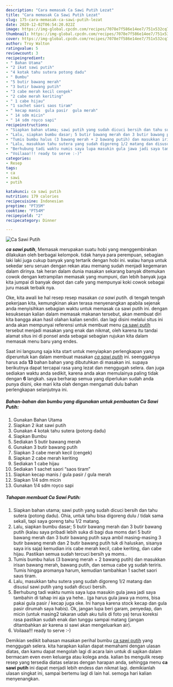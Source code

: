 ```yaml
---
description: "Cara memasak Ca Sawi Putih Lezat"
title: "Cara memasak Ca Sawi Putih Lezat"
slug: 175-cara-memasak-ca-sawi-putih-lezat
date: 2020-12-02T06:54:20.022Z
image: https://img-global.cpcdn.com/recipes/7078e7f586e14ee7/751x532cq70/ca-sawi-putih-foto-resep-utama.jpg
thumbnail: https://img-global.cpcdn.com/recipes/7078e7f586e14ee7/751x532cq70/ca-sawi-putih-foto-resep-utama.jpg
cover: https://img-global.cpcdn.com/recipes/7078e7f586e14ee7/751x532cq70/ca-sawi-putih-foto-resep-utama.jpg
author: Troy Walton
ratingvalue: 5
reviewcount: 3
recipeingredient:
- " Bahan Utama"
- "2 ikat sawi putih"
- "4 kotak tahu sutera potong dadu"
- " Bumbu"
- "5 butir bawang merah"
- "3 butir bawang putih"
- "3 cabe merah kecil cengek"
- "2 cabe merah keriting"
- " 1 cabe hijau"
- "1 sachet saori saos tiram"
- " kecap manis  gula pasir  gula merah"
- " 14 sdm micin"
- " 14 sdm royco sapi"
recipeinstructions:
- "Siapkan bahan utama; sawi putih yang sudah dicuci bersih dan tahu sutera (potong dadu). Ohia, untuk tahu bisa digoreng dulu / tidak sama sekali, tapi saya goreng tahu 1/2 matang."
- "Lalu, siapkan bumbu dasar; 5 butir bawang merah dan 3 butir bawang putih (kalau saya pribadi lebih suka di bagi dua moms dari 5 butir bawang merah dan 3 butir bawang putih saya ambil masing-masing 3 butir bawang merah dan 2 butir bawang putih tuk di haluskan, sisanya saya iris saja) kemudian iris cabe merah kecil, cabe keriting, dan cabe hijau. Pastikan semua sudah tercuci bersih ya moms.."
- "Tumis bumbu halus (3 bawang merah + 2 bawang putih) dan masukkan irisan bawang merah, bawang putih, dan semua cabe yg sudah teriris. Tumis hingga aromanya harum, kemudian tambahkan 1 sachet saori saus tiram."
- "Lalu, masukkan tahu sutera yang sudah digoreng 1/2 matang dan disusul sawi putih yang sudah dicuci bersih."
- "Berhubung tadi waktu numis saya lupa masukin gula jawa jadi saya tambahin di tahap ini aja ya hehe.. (ga harus gula jawa ya moms, bisa pakai gula pasir / kecap juga oke. Ini hanya karena stock kecap dan gula pasir dirumah saya habis). Ok, jangan lupa beri garam, penyedap, dan micin (untuk masing2 takaran udah aku tulis di foto ya) terus koreksi rasa pastikan sudah enak dan tunggu sampai matang (jangan ditambahkan air karena si sawi akan mengeluarkan air)."
- "Voilaaa!!! ready to serve :-)"
categories:
- Resep
tags:
- ca
- sawi
- putih

katakunci: ca sawi putih 
nutrition: 179 calories
recipecuisine: Indonesian
preptime: "PT35M"
cooktime: "PT54M"
recipeyield: "2"
recipecategory: Dinner

---
```



![Ca Sawi Putih](https://img-global.cpcdn.com/recipes/7078e7f586e14ee7/751x532cq70/ca-sawi-putih-foto-resep-utama.jpg)

<b><i>ca sawi putih</i></b>, Memasak merupakan suatu hobi yang menggembirakan dilakukan oleh berbagai kelompok. tidak hanya para perempuan, sebagian laki laki juga cukup banyak yang tertarik dengan hobi ini. walau hanya untuk sekedar seru seruan dengan rekan atau memang sudah menjadi kegemaran dalam dirinya. tak heran dalam dunia masakan sekarang banyak ditemukan cowok dengan ketrampilan memasak yang mumpuni, dan lebih banyak juga kita jumpai di banyak depot dan cafe yang mempunyai koki cowok sebagai juru masak terbaik nya.



Oke, kita awali ke hal resep resep masakan <i>ca sawi putih</i>. di tengah tengah pekerjaan kita, kemungkinan akan terasa menyenangkan apabila sejenak anda menyisihkan sebagian waktu untuk memasak ca sawi putih ini. dengan kesuksesan kalian dalam memasak makanan tersebut, akan membuat diri kita bangga akan hasil olahan kalian sendiri. dan lagi disini melalui situs ini anda akan mempunyai referensi untuk membuat menu <u>ca sawi putih</u> tersebut menjadi masakan yang enak dan nikmat, oleh karena itu tandai alamat situs ini di ponsel anda sebagai sebagian rujukan kita dalam memasak menu baru yang endes.


Saat ini langsung saja kita start untuk menyiapkan perlengkapan yang diperuntuk kan dalam membuat masakan <u><i>ca sawi putih</i></u> ini. seenggaknya harus ada <b>13</b> bahan bahan yang dibutuhkan di masakan ini. supaya berikutnya dapat tercapai rasa yang lezat dan menggugah selera. dan juga sediakan waktu anda sedikit, karena anda akan memulainya paling tidak dengan <b>6</b> langkah. saya berharap semua yang diperlukan sudah anda punya disini, oke mari kita olah dengan mengamati dulu bahan perlengkapan selanjutnya ini.

<!--inarticleads1-->

##### Bahan-bahan dan bumbu yang digunakan untuk pembuatan Ca Sawi Putih:

1. Gunakan  Bahan Utama
1. Siapkan 2 ikat sawi putih
1. Gunakan 4 kotak tahu sutera (potong dadu)
1. Siapkan  Bumbu
1. Sediakan 5 butir bawang merah
1. Gunakan 3 butir bawang putih
1. Siapkan 3 cabe merah kecil (cengek)
1. Siapkan 2 cabe merah keriting
1. Sediakan  1 cabe hijau
1. Sediakan 1 sachet saori “saos tiram”
1. Siapkan  kecap manis / gula pasir / gula merah
1. Siapkan  1/4 sdm micin
1. Gunakan  1/4 sdm royco sapi




<!--inarticleads2-->

##### Tahapan membuat Ca Sawi Putih:

1. Siapkan bahan utama; sawi putih yang sudah dicuci bersih dan tahu sutera (potong dadu). Ohia, untuk tahu bisa digoreng dulu / tidak sama sekali, tapi saya goreng tahu 1/2 matang.
1. Lalu, siapkan bumbu dasar; 5 butir bawang merah dan 3 butir bawang putih (kalau saya pribadi lebih suka di bagi dua moms dari 5 butir bawang merah dan 3 butir bawang putih saya ambil masing-masing 3 butir bawang merah dan 2 butir bawang putih tuk di haluskan, sisanya saya iris saja) kemudian iris cabe merah kecil, cabe keriting, dan cabe hijau. Pastikan semua sudah tercuci bersih ya moms..
1. Tumis bumbu halus (3 bawang merah + 2 bawang putih) dan masukkan irisan bawang merah, bawang putih, dan semua cabe yg sudah teriris. Tumis hingga aromanya harum, kemudian tambahkan 1 sachet saori saus tiram.
1. Lalu, masukkan tahu sutera yang sudah digoreng 1/2 matang dan disusul sawi putih yang sudah dicuci bersih.
1. Berhubung tadi waktu numis saya lupa masukin gula jawa jadi saya tambahin di tahap ini aja ya hehe.. (ga harus gula jawa ya moms, bisa pakai gula pasir / kecap juga oke. Ini hanya karena stock kecap dan gula pasir dirumah saya habis). Ok, jangan lupa beri garam, penyedap, dan micin (untuk masing2 takaran udah aku tulis di foto ya) terus koreksi rasa pastikan sudah enak dan tunggu sampai matang (jangan ditambahkan air karena si sawi akan mengeluarkan air).
1. Voilaaa!!! ready to serve :-)




Demikian sedikit bahasan masakan perihal bumbu <u>ca sawi putih</u> yang menggugah selera. kita harapkan kalian dapat memahami dengan ulasan diatas, dan kamu dapat mengolah lagi di acara lain untuk di sajikan dalam bermacam even even keluarga atau kolega anda. kalian bs mengulik resep resep yang tersedia diatas selaras dengan harapan anda, sehingga menu <b>ca sawi putih</b> ini dapat menjadi lebih endess dan nikmat lagi. demikianlah ulasan singkat ini, sampai bertemu lagi di lain hal. semoga hari kalian menyenangkan.
